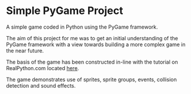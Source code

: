 # Simple PyGame Project

A simple game coded in Python using the PyGame framework.

The aim of this project for me was to get an initial understanding of the PyGame framework with a view towards building a more complex game in the near future.

The basis of the game has been constructed in-line with the tutorial on RealPython.com located [here](https://realpython.com/pygame-a-primer/#background-and-setup).

The game demonstrates use of sprites, sprite groups, events, collision detection and sound effects.



